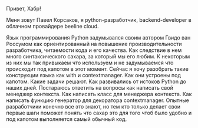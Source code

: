 Привет, Хабр! 

Меня зовут Павел Корсаков, я python-разработчик, backend-developer в облачном провайдере beeline cloud.

Язык программирования Python задумывался своим автором	Гвидо ван Россумом как ориентированный на повышение 
производительности разработчика, читаемости кода и его качества. Как следствие в нем много синтаксического сахара, 
за который мы его любим. К некоторым из них мы так привыкаем что используем и не задумываемся что происходит под 
капотом в этот момент. Сейчас я хочу разобрать такие конструкции языка как with и contextmanager. Как они устроены 
под капотом. Какие задачи решают. Как развивались от истоков Python до наших дней. Постараюсь ответить на вопросы 
как написать свой менеджер контекста. Как написать класс для менеджера контекста. Как написать функцию генератор 
для декоратора contextmanager. Опытные разработчики конечно все это знают, но тем кто только делает свои первые шаги
поможет понять что сахар это для того чтоб было удобно и под капотом выполняется самый обычный код.
